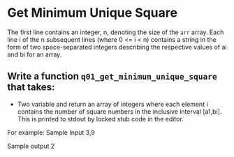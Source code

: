 # Get Minimum Unique Square

The first line contains an integer, n, denoting the size of the `arr` array. 
Each line i of the n subsequent lines (where 0 <= i < n) contains a string in the form of two space-separated integers describing the respective values of ai and bi for an array. 


## Write a function `q01_get_minimum_unique_square` that takes: 

- Two variable and return an array of integers where each element i contains the number of square numbers in the inclusive interval [a1,bi]. This is printed to stdout by locked stub 
code in the editor. 
 
For example: 
Sample Input
3,9

Sample output
2
